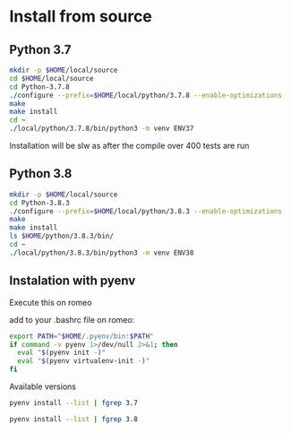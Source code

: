 # Install from source

## Python 3.7

```bash
mkdir -p $HOME/local/source
cd $HOME/local/source
cd Python-3.7.8
./configure --prefix=$HOME/local/python/3.7.8 --enable-optimizations
make
make install
cd ~
./local/python/3.7.8/bin/python3 -m venv ENV37
```

Installation will be slw as after the compile over 400 tests are run


## Python 3.8

``` bash
mkdir -p $HOME/local/source
cd Python-3.8.3
./configure --prefix=$HOME/local/python/3.8.3 --enable-optimizations
make
make install
ls $HOME/python/3.8.3/bin/
cd ~
./local/python/3.8.3/bin/python3 -m venv ENV38
```

## Instalation with pyenv

Execute this on romeo

add to your .bashrc file on romeo:

```bash
export PATH="$HOME/.pyenv/bin:$PATH"
if command -v pyenv 1>/dev/null 2>&1; then
  eval "$(pyenv init -)"
  eval "$(pyenv virtualenv-init -)"
fi
```

Available versions

```bash
pyenv install --list | fgrep 3.7
```

```bash
pyenv install --list | fgrep 3.8
```

